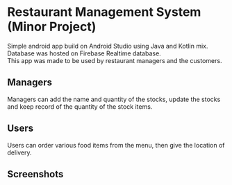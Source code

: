 # Restaurant Management System (Minor Project)
Simple android app build on Android Studio using Java and Kotlin mix. Database was hosted on Firebase Realtime database.  
This app was made to be used by restaurant managers and the customers. 
## Managers
Managers can add the name and quantity of the stocks, update the stocks and keep record of the quantity of the stock items.

## Users
Users can order various food items from the menu, then give the location of delivery.

## Screenshots
